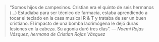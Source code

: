> “Somos hijos de campesinos. Cristian era el quinto de seis hermanos (...) Estudiaba para ser técnico de farmacia, estaba aprendiendo a tocar el teclado en la casa musical R & T y trataba de ser un buen cristiano. El impacto de una bomba lacrimógena le dejó duras lesiones en la cabeza. Su agonía duró tres días”.
> — <cite>Noemí Rojas Vásquez, hermana de Cristian Rojas Vásquez</cite>

